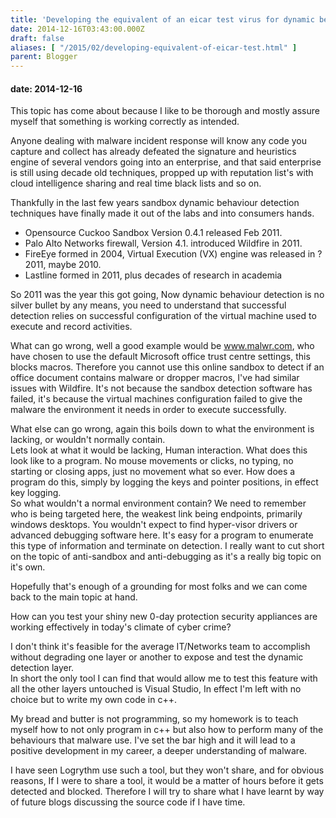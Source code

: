 ```yaml
---
title: 'Developing the equivalent of an eicar test virus for dynamic behaviour only, whilst avoiding static detection, zero day code!'
date: 2014-12-16T03:43:00.000Z
draft: false
aliases: [ "/2015/02/developing-equivalent-of-eicar-test.html" ]
parent: Blogger
---
```

#### date: 2014-12-16

This topic has come about because I like to be thorough and mostly assure myself that something is working correctly as intended.  
  
Anyone dealing with malware incident response will know any code you capture and collect has already defeated the signature and heuristics engine of several vendors going into an enterprise, and that said enterprise is still using decade old techniques, propped up with reputation list's with cloud intelligence sharing and real time black lists and so on.  
  
Thankfully in the last few years sandbox dynamic behaviour detection techniques have finally made it out of the labs and into consumers hands.  
  

*   Opensource Cuckoo Sandbox Version 0.4.1 released Feb 2011.
*   Palo Alto Networks firewall, Version 4.1. introduced Wildfire in 2011.
*   FireEye formed in 2004, Virtual Execution (VX) engine was released in ?2011, maybe 2010.
*   Lastline formed in 2011, plus decades of research in academia

So 2011 was the year this got going, Now dynamic behaviour detection is no silver bullet by any means, you need to understand that successful detection relies on successful configuration of the virtual machine used to execute and record activities.  
  
What can go wrong, well a good example would be www.malwr.com, who have chosen to use the default Microsoft office trust centre settings, this blocks macros. Therefore you cannot use this online sandbox to detect if an office document contains malware or dropper macros, I've had similar issues with Wildfire. It's not because the sandbox detection software has failed, it's because the virtual machines configuration failed to give the malware the environment it needs in order to execute successfully.  
  
What else can go wrong, again this boils down to what the environment is lacking, or wouldn't normally contain.  
Lets look at what it would be lacking, Human interaction. What does this look like to a program. No mouse movements or clicks, no typing, no starting or closing apps, just no movement what so ever. How does a program do this, simply by logging the keys and pointer positions, in effect key logging.  
So what wouldn't a normal environment contain? We need to remember who is being targeted here, the weakest link being endpoints, primarily windows desktops. You wouldn't expect to find hyper-visor drivers or advanced debugging software here. It's easy for a program to enumerate this type of information and terminate on detection. I really want to cut short on the topic of anti-sandbox and anti-debugging as it's a really big topic on it's own.  
  
Hopefully that's enough of a grounding for most folks and we can come back to the main topic at hand.  
  
How can you test your shiny new 0-day protection security appliances are working effectively in today's climate of cyber crime?  
  
I don't think it's feasible for the average IT/Networks team to accomplish without degrading one layer or another to expose and test the dynamic detection layer.  
In short the only tool I can find that would allow me to test this feature with all the other layers untouched is Visual Studio, In effect I'm left with no choice but to write my own code in c++.  
  
My bread and butter is not programming, so my homework is to teach myself how to not only program in c++ but also how to perform many of the behaviours that malware use. I've set the bar high and it will lead to a positive development in my career, a deeper understanding of malware.  
  
I have seen Logrythm use such a tool, but they won't share, and for obvious reasons, If I were to share a tool, it would be a matter of hours before it gets detected and blocked. Therefore I will try to share what I have learnt by way of future blogs discussing the source code if I have time.